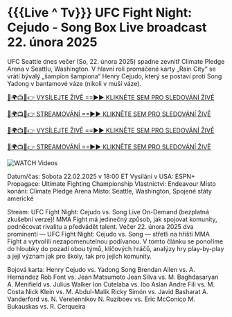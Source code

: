 # {{{Live ^ Tv}}} UFC Fight Night: Cejudo - Song Box Live broadcast 22. února 2025 #

UFC Seattle dnes večer (So, 22. února 2025) spadne zevnitř Climate Pledge Arena v Seattlu, Washington. V hlavní roli promáčené karty „Rain City“ se vrátí bývalý „šampion šampiona“ Henry Cejudo, který se postaví proti Song Yadong v bantamové váze (nikoli v muší váze).

[🔴🌍📺📱👉 VYSÍLEJTE ŽIVĚ ==►► KLIKNĚTE SEM PRO SLEDOVÁNÍ ŽIVĚ](https://t.co/NjkDHeOElj)

[🔴🌍📺📱👉 STREAMOVÁNÍ ==►► KLIKNĚTE SEM PRO SLEDOVÁNÍ ŽIVĚ](https://t.co/NjkDHeOElj)

[🔴🌍📺📱👉 VYSÍLEJTE ŽIVĚ ==►► KLIKNĚTE SEM PRO SLEDOVÁNÍ ŽIVĚ](https://t.co/NjkDHeOElj)

[🔴🌍📺📱👉 STREAMOVÁNÍ ==►► KLIKNĚTE SEM PRO SLEDOVÁNÍ ŽIVĚ](https://t.co/NjkDHeOElj)

<a href="https://t.co/NjkDHeOElj" rel="nofollow" data-target="animated-image.originalLink"><img src="https://camo.githubusercontent.com/8a4f000d20f83aca3bf7ec5f350d767afa0574a8a352519fd8cfa583a6f93a33/68747470733a2f2f692e696d6775722e636f6d2f644a486b345a712e676966" alt="WATCH Videos" data-canonical-src="https://i.imgur.com/dJHk4Zq.gif" style="max-width: 100%; display: inline-block;" data-target="animated-image.originalImage"></a>

Datum/čas: Sobota 22.02.2025 v 18:00 ET
Vysílání v USA: ESPN+
Propagace: Ultimate Fighting Championship
Vlastnictví: Endeavour
Místo konání: Climate Pledge Arena
Místo: Seattle, Washington, Spojené státy americké

Stream: UFC Fight Night: Cejudo vs. Song Live On-Demand (bezplatná zkušební verze)!
MMA Fight má jedinečný způsob, jak spojovat komunity, podněcovat rivalitu a předvádět
talent. Večer 22. února 2025 dva prominenti — UFC Fight Night: Cejudo vs. Song —
střetli na hřišti MMA Fight a vytvořili nezapomenutelnou podívanou. V tomto článku se ponoříme do hloubky
do pozadí obou týmů, klíčových hráčů, analýzy hry play-by-play a její
význam jak pro školy, tak pro jejich komunity.

Bojová karta:
Henry Cejudo vs. Yadong Song
Brendan Allen vs. A. Hernandez
Rob Font vs. Jean Matsumoto
Jean Silva vs. M. Baghdasaryan
A. Menifield vs. Julius Walker
Ion Cutelaba vs. Ibo Aslan
Andre Fili vs. M. Costa
Nick Klein vs. M. Abdul-Malik
Ricky Simón vs. Javid Basharat
A. Vanderford vs. N. Veretennikov
N. Ruziboev vs. Eric McConico
M. Bukauskas vs. R. Cerqueira
